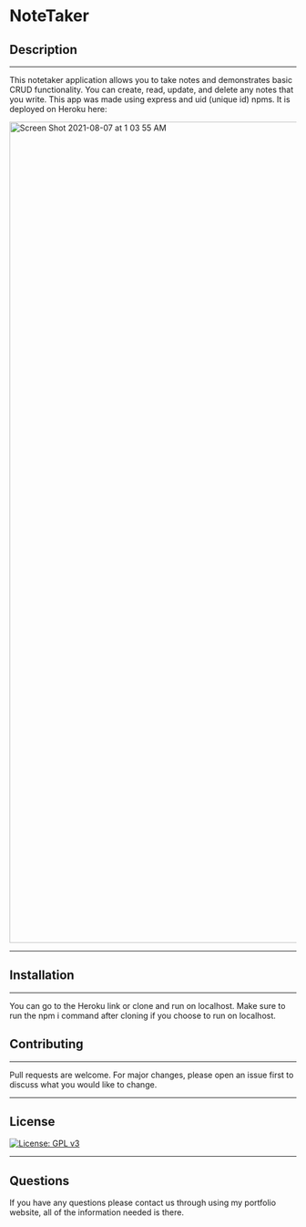 # NoteTaker
## Description
---
This notetaker application allows you to take notes and demonstrates basic CRUD functionality. You can create, read, update, and delete any notes that you write. This app was made using express and uid (unique id) npms. It is deployed on Heroku here:

<img width="1440" alt="Screen Shot 2021-08-07 at 1 03 55 AM" src="https://user-images.githubusercontent.com/82760568/128593811-f758845d-471c-4384-93fa-5cae9c3de94f.png">

---
## Installation
---
You can go to the Heroku link or clone and run on localhost. Make sure to run the npm i command after cloning if you choose to run on localhost. 

## Contributing
---
Pull requests are welcome. For major changes, please open an issue first to discuss what you would like to change.

--- 
## License
[![License: GPL v3](https://img.shields.io/badge/License-GPLv3-blue.svg)](https://www.gnu.org/licenses/gpl-3.0)

---
## Questions
If you have any questions please contact us through using my portfolio website, all of the information needed is there.